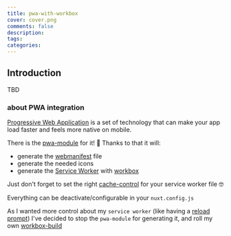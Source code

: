```yaml
---
title: pwa-with-workbox
cover: cover.png
comments: false
description:
tags:
categories:
---
```


## Introduction

TBD

<!-- more -->

### about PWA integration

[Progressive Web Application](https://en.wikipedia.org/wiki/Progressive_Web_Apps) is a set of technology that can make your app load faster and feels more native on mobile.

There is the [pwa-module](https://pwa.nuxtjs.org/) for it! 🎉
Thanks to that it will:

- generate the [webmanifest](https://developer.mozilla.org/en-US/docs/Web/Manifest) file
- generate the needed icons
- generate the [Service Worker](https://developer.mozilla.org/en-US/docs/Web/API/ServiceWorker) with [workbox](https://developers.google.com/web/tools/workbox/)

Just don't forget to set the right [cache-control](https://developers.google.com/web/tools/workbox/guides/service-worker-checklist#cache-control_of_your_service_worker_file) for your service worker file 🤓

Everything can be deactivate/configurable in your `nuxt.config.js`

As I wanted more control about my `service worker` (like having a [reload prompt](https://developers.google.com/web/tools/workbox/guides/advanced-recipes)) I've decided to stop the `pwa-module` for generating it, and roll my own [workbox-build](https://developers.google.com/web/tools/workbox/reference-docs/latest/module-workbox-build)

